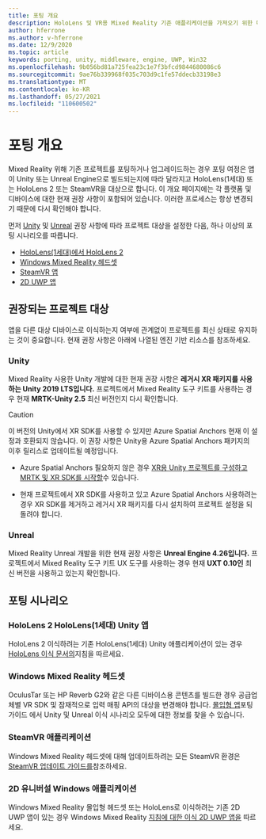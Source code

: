 ```yaml
---
title: 포팅 개요
description: HoloLens 및 VR용 Mixed Reality 기존 애플리케이션을 가져오기 위한 다양한 이식 옵션에 대한 개요입니다.
author: hferrone
ms.author: v-hferrone
ms.date: 12/9/2020
ms.topic: article
keywords: porting, unity, middleware, engine, UWP, Win32
ms.openlocfilehash: 9b056bd81a725fea23c1e7f3bfcd9844680086c6
ms.sourcegitcommit: 9ae76b339968f035c703d9c1fe57ddecb33198e3
ms.translationtype: MT
ms.contentlocale: ko-KR
ms.lasthandoff: 05/27/2021
ms.locfileid: "110600502"
---
```

# <a name="porting-overview"></a>포팅 개요

Mixed Reality 위해 기존 프로젝트를 포팅하거나 업그레이드하는 경우 포팅 여정은 앱이 Unity 또는 Unreal Engine으로 빌드되는지에 따라 달라지고 HoloLens(1세대) 또는 HoloLens 2 또는 SteamVR을 대상으로 합니다. 이 개요 페이지에는 각 플랫폼 및 디바이스에 대한 현재 권장 사항이 포함되어 있습니다. 이러한 프로세스는 항상 변경되기 때문에 다시 확인해야 합니다.

먼저 [Unity](#unity) 및 [Unreal](#unreal) 권장 사항에 따라 프로젝트 대상을 설정한 다음, 하나 이상의 포팅 시나리오를 따릅니다.

- [HoloLens(1세대)에서 HoloLens 2](#hololens-1st-gen-unity-apps-to-hololens-2)
- [Windows Mixed Reality 헤드셋](#windows-mixed-reality-headsets)
- [SteamVR 앱](#steamvr-applications)
- [2D UWP 앱](#2d-universal-windows-applications)

## <a name="recommended-project-targets"></a>권장되는 프로젝트 대상

앱을 다른 대상 디바이스로 이식하는지 여부에 관계없이 프로젝트를 최신 상태로 유지하는 것이 중요합니다. 현재 권장 사항은 아래에 나열된 엔진 기반 리소스를 참조하세요.

### <a name="unity"></a>Unity

Mixed Reality 사용한 Unity 개발에 대한 현재 권장 사항은 **레거시 XR 패키지를 사용하는 Unity 2019 LTS입니다.** 프로젝트에서 Mixed Reality 도구 키트를 사용하는 경우 현재 **MRTK-Unity 2.5** 최신 버전인지 다시 확인합니다.

> [!CAUTION]
> 이 버전의 Unity에서 XR SDK를 사용할 수 있지만 Azure Spatial Anchors 현재 이 설정과 호환되지 않습니다. 이 권장 사항은 Unity용 Azure Spatial Anchors 패키지의 이후 릴리스로 업데이트될 예정입니다.
> 
> * Azure Spatial Anchors 필요하지 않은 경우 [XR용 Unity 프로젝트를 구성하고](https://docs.unity3d.com/Manual/configuring-project-for-xr.html) [MRTK 및 XR SDK를 시작할](/windows/mixed-reality/mrtk-unity/configuration/getting-started-with-mrtk-and-xrsdk)수 있습니다.
> 
> * 현재 프로젝트에서 XR SDK를 사용하고 있고 Azure Spatial Anchors 사용하려는 경우 XR SDK를 제거하고 레거시 XR 패키지를 다시 설치하여 프로젝트 설정을 되돌려야 합니다.

### <a name="unreal"></a>Unreal

Mixed Reality Unreal 개발을 위한 현재 권장 사항은 **Unreal Engine 4.26입니다.** 프로젝트에서 Mixed Reality 도구 키트 UX 도구를 사용하는 경우 현재 **UXT 0.10인** 최신 버전을 사용하고 있는지 확인합니다.

## <a name="porting-scenarios"></a>포팅 시나리오

### <a name="hololens-1st-gen-unity-apps-to-hololens-2"></a>HoloLens 2 HoloLens(1세대) Unity 앱

HoloLens 2 이식하려는 기존 HoloLens(1세대) Unity 애플리케이션이 있는 경우 [HoloLens 이식 문서의](./porting-hl1-hl2.md)지침을 따르세요.

### <a name="windows-mixed-reality-headsets"></a>Windows Mixed Reality 헤드셋

OculusTar 또는 HP Reverb G2와 같은 다른 디바이스용 콘텐츠를 빌드한 경우 공급업체별 VR SDK 및 잠재적으로 입력 매핑 API의 대상을 변경해야 합니다. [몰입형 앱](porting-guides.md)포팅 가이드 에서 Unity 및 Unreal 이식 시나리오 모두에 대한 정보를 찾을 수 있습니다.

### <a name="steamvr-applications"></a>SteamVR 애플리케이션

Windows Mixed Reality 헤드셋에 대해 업데이트하려는 모든 SteamVR 환경은 [SteamVR 업데이트 가이드를](updating-your-steamvr-application-for-windows-mixed-reality.md)참조하세요.

### <a name="2d-universal-windows-applications"></a>2D 유니버설 Windows 애플리케이션

Windows Mixed Reality 몰입형 헤드셋 또는 HoloLens로 이식하려는 기존 2D UWP 앱이 있는 경우 Windows Mixed Reality [지침에 대한 이식 2D UWP 앱을](building-2d-apps.md) 따르세요.